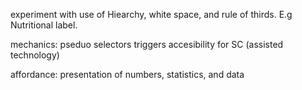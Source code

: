 
experiment with use of Hiearchy, white space, and rule of thirds. E.g Nutritional label.

mechanics: 
pseduo selectors
triggers
accesibility for SC (assisted technology)

affordance: 
presentation of numbers, statistics,  and data

